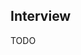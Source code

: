 ## Interview

<!--
https://www.linkedin.com/interview-prep/assessments/urn:li:fs_assessment:(1,a)/question/urn:li:fs_assessmentQuestion:(10011,aq11)/
-->

TODO
